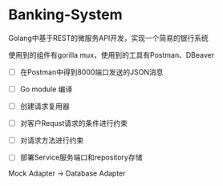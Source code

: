 # Banking-System 
Golang中基于REST的微服务API开发，实现一个简易的银行系统

使用到的组件有gorilla mux，使用到的工具有Postman、DBeaver

- [ ]  在Postman中得到8000端口发送的JSON消息
- [ ]  Go module 编译
- [ ]  创建请求复用器
- [ ]  对客户Requst请求的条件进行约束
- [ ]  对请求方法进行约束
- [ ]  部署Service服务端口和repository存储
 

Mock Adapter -> Database Adapter